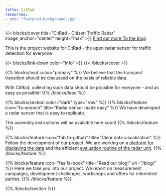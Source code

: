 ```yaml
---
title: CitRad
resources:
- src: "featured-background.jpg"
---
```


{{< blocks/cover title="CitRad - Citizen Traffic Radar" image_anchor="center" height="max" >}}
<a class="btn btn-lg btn-primary me-3 mb-4" href="/about/">
  Find out more <i class="fas fa-arrow-alt-circle-right ms-2"></i>
</a>
<a class="btn btn-lg btn-secondary me-3 mb-4" href="/blog/">
  To the blog <i class="fas fa-book ms-2"></i>
</a>
<p class="lead mt-5">This is the project website for CitRad - the open radar sensor for traffic detection for everyone</p>
{{< blocks/link-down color="info" >}}
{{< /blocks/cover >}}


{{% blocks/lead color="primary" %}}
We believe that the transport transition should be discussed on the basis of reliable data.

With CitRad, collecting such data should be possible for everyone - and as easy as possible!
{{% /blocks/lead %}}


{{% blocks/section color="dark" type="row" %}}
{{% blocks/feature icon="fa-wrench" title="Radar sensor made easy" %}}
We have developed a radar sensor that is easy to replicate.

The assembly instructions will be available here soon!
{{% /blocks/feature %}}


{{% blocks/feature icon="fab fa-github" title="Clear data visualization" %}}
Follow the development of our project. We are working on a [platform for displaying the data](https://github.com/fablabcb/CitRad-Platform) and the efficient [evaluation routine of the radar unit](https://github.com/fablabcb/CitRad-SensorUnit).
{{% /blocks/feature %}}


{{% blocks/feature icon="fas fa-book" title="Read our blog!" url="/blog/" %}}
Here we take you into our project. We report on measurement campaigns, development challenges, workshops and offers for interested parties.
{{% /blocks/feature %}}


{{% /blocks/section %}}
